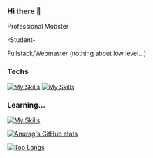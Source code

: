 ### Hi there 👋

Professional Mobster

-Student-

Fullstack/Webmaster (nothing about low level...)

### Techs
[![My Skills](https://skills.thijs.gg/icons?i=html,css,js,ts)](https://skills.thijs.gg)
[![My Skills](https://skills.thijs.gg/icons?i=react,node)](https://skills.thijs.gg)

### Learning...
[![My Skills](https://skills.thijs.gg/icons?i=py,c)](https://skills.thijs.gg)

[![Anurag's GitHub stats](https://github-readme-stats.vercel.app/api?username=SerjeiMikailov&theme=dracula)](https://github.com/anuraghazra/github-readme-stats)

[![Top Langs](https://github-readme-stats.vercel.app/api/top-langs/?username=SerjeiMikailov&layout=compact&theme=dracula)](https://github.com/anuraghazra/github-readme-stats)
